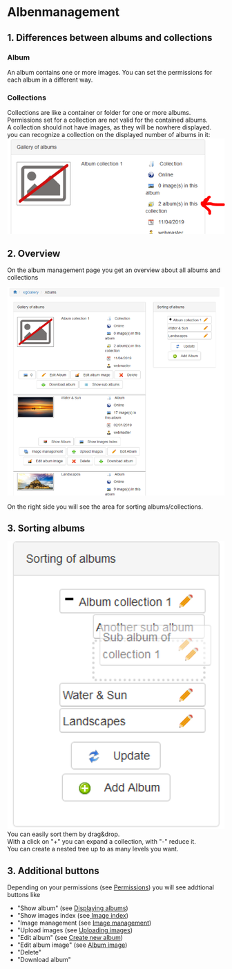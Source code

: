 # Albenmanagement

## 1. Differences between albums and collections

### Album

An album contains one or more images. You can set the permissions for each album in a different way.

### Collections

Collections are like a container or folder for one or more albums. Permissions set for a collection are not valid for the contained albums.  
A collection should not have images, as they will be nowhere displayed.  
you can recognize a collection on the displayed number of albums in it:  
![](../../.gitbook/assets/albummanagement3.png)

## 2. Overview

On the album management page you get an overview about all albums and collections

![](../../.gitbook/assets/albummanagement1.png)

On the right side you will see the area for sorting albums/collections.

## 3. Sorting albums

![](../../.gitbook/assets/albummanagement2.png)  
You can easily sort them by drag&drop.  
With a click on "+" you can expand a collection, with "-" reduce it.  
You can create a nested tree up to as many levels you want.

## 3. Additional buttons

Depending on your permissions \(see [Permissions](https://app.gitbook.com/@xoops/s/wggallery-tutorial/~/edit/drafts/-LspRs8jjiGYCcVslyVk/english/administration-menu/permissions)\) you will see addtional buttons like

* "Show album" \(see [Displaying albums](https://app.gitbook.com/@xoops/s/wggallery-tutorial/~/edit/drafts/-LspRs8jjiGYCcVslyVk/english/the-user-side/displaying-albums)\)
* "Show images index \(see[ Image index](https://app.gitbook.com/@xoops/s/wggallery-tutorial/~/edit/drafts/-LspRs8jjiGYCcVslyVk/english/the-user-side/image-index)\)
* "Image management \(see [Image management](https://app.gitbook.com/@xoops/s/wggallery-tutorial/~/edit/drafts/-LspRs8jjiGYCcVslyVk/english/the-user-side/image-management)\)
* "Upload images \(see [Uploading images](https://app.gitbook.com/@xoops/s/wggallery-tutorial/~/edit/drafts/-LspRs8jjiGYCcVslyVk/english/the-user-side/uploading-images)\)
* "Edit album" \(see [Create new album](https://app.gitbook.com/@xoops/s/wggallery-tutorial/~/edit/drafts/-LspRs8jjiGYCcVslyVk/english/the-user-side/create-new-album)\)
* "Edit album image" \(see [Album image](https://app.gitbook.com/@xoops/s/wggallery-tutorial/~/edit/drafts/-LspRs8jjiGYCcVslyVk/english/the-user-side/album-image)\)
* "Delete"
* "Download album"

